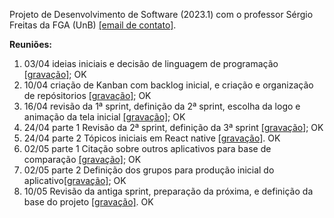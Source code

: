 Projeto de Desenvolvimento de Software (2023.1) com o professor Sérgio Freitas da FGA (UnB) [[email de contato]](mailto:sergiofreitas@unb.br).

**Reuniões:**

1. 03/04 ideias iniciais e decisão de linguagem de programação [[gravação]](https://youtu.be/oCo3_l9yjag); OK
2. 10/04 criação de Kanban com backlog inicial, e criação e organização de repósitorios [[gravação]](https://youtu.be/O5FdUxWQ-uo); OK
3.  16/04 revisão da 1ª sprint, definição da 2ª sprint, escolha da logo e animação da tela inicial [[gravação]](https://youtu.be/jxAqiAvt2C0); OK
4. 24/04 parte 1 Revisão da 2ª sprint, definição da 3ª sprint [[gravação]](https://youtu.be/WNyN6yPAbT0); OK
5. 24/04 parte 2  Tópicos iniciais em React native [[gravação]](https://youtu.be/b4VeMpOEmks). OK
6. 02/05 parte 1 Citação sobre outros aplicativos para base de comparação [[gravação]](https://youtu.be/aX6EJ64jHoY); OK
7. 02/05 parte 2  Definição dos grupos para produção inicial do aplicativo[[gravação]](https://youtu.be/rBXUtj7sAX0); OK
8. 10/05 Revisão da antiga sprint, preparação da próxima, e definição da base do projeto [[gravação]](https://youtu.be/Sq1C0Nz8zZM). OK
